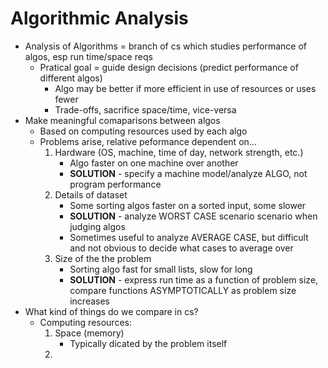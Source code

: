 # Algorithmic Analysis
- Analysis of Algorithms = branch of cs which studies performance of algos, esp run time/space
  reqs
    + Pratical goal = guide design decisions (predict performance of different algos)
        * Algo may be better if more efficient in use of resources or uses fewer
        * Trade-offs, sacrifice space/time, vice-versa
- Make meaningful comaparisons between algos
    + Based on computing resources used by each algo
    + Problems arise, relative peformance dependent on...
        1. Hardware (OS, machine, time of day, network strength, etc.)
            - Algo faster on one machine over another
            - **SOLUTION** - specify a machine model/analyze ALGO, not program performance
        2. Details of dataset
            - Some sorting algos faster on a sorted input, some slower
            - **SOLUTION** - analyze WORST CASE scenario scenario when judging algos
            - Sometimes useful to analyze AVERAGE CASE, but difficult and not obvious to decide
              what cases to average over
        3. Size of the the problem
            - Sorting algo fast for small lists, slow for long
            - **SOLUTION** - express run time as a function of problem size, compare 
              functions ASYMPTOTICALLY as problem size increases
- What kind of things do we compare in cs?
    + Computing resources:
        1. Space (memory)
            - Typically dicated by the problem itself
        2.

